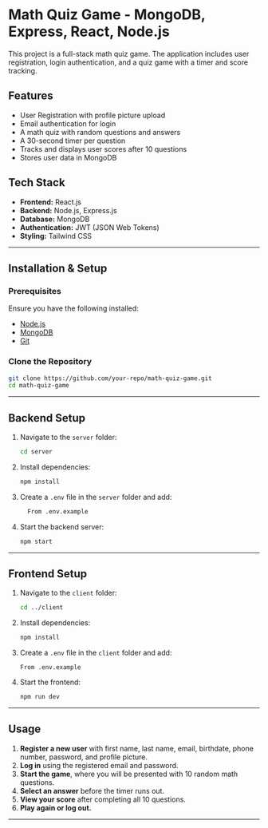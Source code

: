 # Math Quiz Game - MongoDB, Express, React, Node.js

This project is a full-stack math quiz game. The application includes user registration, login authentication, and a quiz game with a timer and score tracking.

## Features
- User Registration with profile picture upload
- Email authentication for login
- A math quiz with random questions and answers
- A 30-second timer per question
- Tracks and displays user scores after 10 questions
- Stores user data in MongoDB

## Tech Stack
- **Frontend:** React.js
- **Backend:** Node.js, Express.js
- **Database:** MongoDB
- **Authentication:** JWT (JSON Web Tokens)
- **Styling:** Tailwind CSS

---

## Installation & Setup
### Prerequisites
Ensure you have the following installed:
- [Node.js](https://nodejs.org/)
- [MongoDB](https://www.mongodb.com/)
- [Git](https://git-scm.com/)

### Clone the Repository
```sh
git clone https://github.com/your-repo/math-quiz-game.git
cd math-quiz-game
```

---

## Backend Setup
1. Navigate to the `server` folder:
   ```sh
   cd server
   ```
2. Install dependencies:
   ```sh
   npm install
   ```
3. Create a `.env` file in the `server` folder and add:
   ```sh
     From .env.example
   ```
4. Start the backend server:
   ```sh
   npm start
   ```

---

## Frontend Setup
1. Navigate to the `client` folder:
   ```sh
   cd ../client
   ```
2. Install dependencies:
   ```sh
   npm install
   ```
3. Create a `.env` file in the `client` folder and add:
   ```env
   From .env.example
   ```
4. Start the frontend:
   ```sh
   npm run dev
   ```

---

## Usage
1. **Register a new user** with first name, last name, email, birthdate, phone number, password, and profile picture.
2. **Log in** using the registered email and password.
3. **Start the game**, where you will be presented with 10 random math questions.
4. **Select an answer** before the timer runs out.
5. **View your score** after completing all 10 questions.
6. **Play again or log out.**

---
